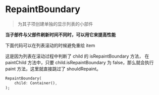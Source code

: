 # RepaintBoundary

> 为其子项创建单独的显示列表的小部件

**当子部件与父部件刷新时间不同时，可以用它来提高性能**

下面代码可以在列表滚动的时候避免重绘 item

这是因为列表在滚动过程中判断了 child 的 isRepaintBoundary 方法，
在 paintChild 方法中，只要 child.isRepaintBoundary 为 false，那么就会执行 paint 方法，这里就直接跳过了 shouldRepaint。

```dart
RepaintBoundary(
    child: Container(),
);
```